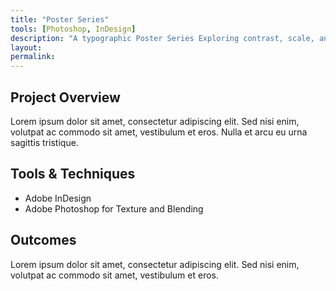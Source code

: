 ```yaml
---
title: "Poster Series"
tools: [Photoshop, InDesign]
description: "A typographic Poster Series Exploring contrast, scale, and rhythm."
layout:
permalink:
---
```


## Project Overview

Lorem ipsum dolor sit amet, consectetur adipiscing elit. Sed nisi enim, volutpat ac commodo sit amet, vestibulum et eros. Nulla et arcu eu urna sagittis tristique.

<!--![Poster Series Preview](/assests/images/poster-series-preview.jpg)-->


## Tools & Techniques
- Adobe InDesign
- Adobe Photoshop for Texture and Blending

## Outcomes

Lorem ipsum dolor sit amet, consectetur adipiscing elit. Sed nisi enim, volutpat ac commodo sit amet, vestibulum et eros.


